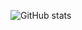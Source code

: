 ![GitHub stats](https://github-readme-stats.vercel.app/api?username=Robspin&count_private=true&theme=radical)
